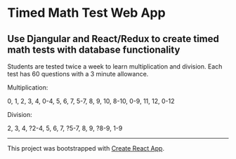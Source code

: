 # Timed Math Test Web App

## Use Djangular and React/Redux to create timed math tests with database functionality

Students are tested twice a week to learn multiplication and division. Each test has 60 questions with a 3 minute allowance.

Multiplication:

0, 1, 2, 3, 4, 0-4, 5, 6, 7, 5-7, 8, 9, 10, 8-10, 0-9, 11, 12, 0-12

Division:

2, 3, 4, ?2-4, 5, 6, 7, ?5-7, 8, 9, ?8-9, 1-9

---
This project was bootstrapped with [Create React App](https://github.com/facebookincubator/create-react-app).